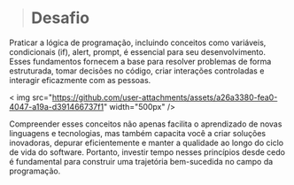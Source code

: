 > # Desafio

Praticar a lógica de programação, incluindo conceitos como variáveis, condicionais (if), alert, 
prompt, é essencial para seu desenvolvimento. Esses fundamentos fornecem a base para resolver 
problemas de forma estruturada, tomar decisões no código, criar interações controladas e 
interagir eficazmente com as pessoas.

< img src="https://github.com/user-attachments/assets/a26a3380-fea0-4047-a19a-d391466737f1" width="500px" />

Compreender esses conceitos não apenas facilita o aprendizado de novas linguagens e tecnologias, 
mas também capacita você a criar soluções inovadoras, depurar eficientemente e manter a qualidade 
ao longo do ciclo de vida do software. Portanto, investir tempo nesses princípios desde cedo é 
fundamental para construir uma trajetória bem-sucedida no campo da programação.
